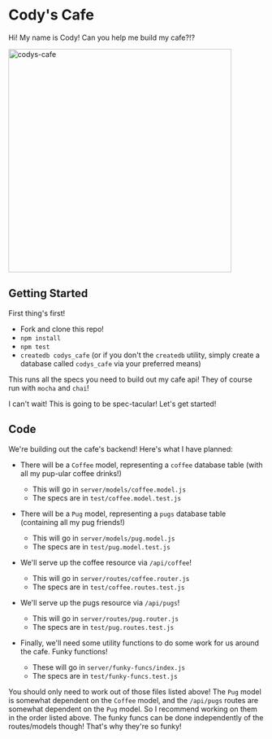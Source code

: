 # Cody's Cafe

Hi! My name is Cody! Can you help me build my cafe?!?

<img width="439" alt="codys-cafe" src="https://user-images.githubusercontent.com/12876798/38030875-d3166276-3267-11e8-96d9-309aa8cf008b.png">

## Getting Started

First thing's first!

* Fork and clone this repo!
* `npm install`
* `npm test`
* `createdb codys_cafe` (or if you don't the `createdb` utility, simply create a database called `codys_cafe` via your preferred means)

This runs all the specs you need to build out my cafe api! They of course run with `mocha` and `chai`!

I can't wait! This is going to be spec-tacular! Let's get started!

## Code

We're building out the cafe's backend! Here's what I have planned:

* There will be a `Coffee` model, representing a `coffee` database table (with all my pup-ular coffee drinks!)
  * This will go in `server/models/coffee.model.js`
  * The specs are in `test/coffee.model.test.js`

* There will be a `Pug` model, representing a `pugs` database table (containing all my pug friends!)
  * This will go in `server/models/pug.model.js`
  * The specs are in `test/pug.model.test.js`

* We'll serve up the coffee resource via `/api/coffee`!
  * This will go in `server/routes/coffee.router.js`
  * The specs are in `test/coffee.routes.test.js`

* We'll serve up the pugs resource via `/api/pugs`!
  * This will go in `server/routes/pug.router.js`
  * The specs are in `test/pug.routes.test.js`

* Finally, we'll need some utility functions to do some work for us around the cafe. Funky functions!
  * These will go in `server/funky-funcs/index.js`
  * The specs are in `test/funky-funcs.test.js`

You should only need to work out of those files listed above! The `Pug` model is somewhat dependent on the `Coffee` model, and the `/api/pugs` routes are somewhat dependent on the `Pug` model. So I recommend working on them in the order listed above. The funky funcs can be done independently of the routes/models though! That's why they're so funky!
